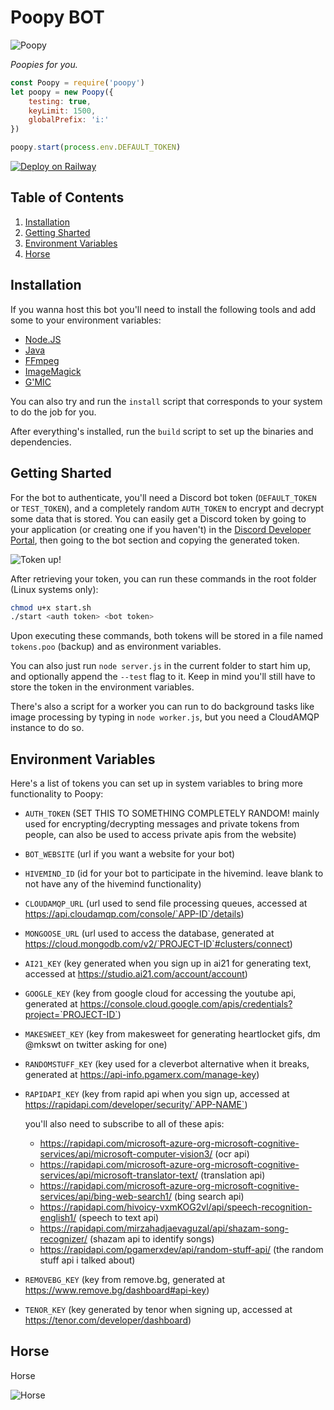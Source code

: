 # Poopy BOT
![Poopy](https://raw.githubusercontent.com/raIeigh/poopy/main/assets/image/poopy.png)

_Poopies for you._

```javascript
const Poopy = require('poopy')
let poopy = new Poopy({
    testing: true,
    keyLimit: 1500,
    globalPrefix: 'i:'
})

poopy.start(process.env.DEFAULT_TOKEN)
```

[![Deploy on Railway](https://railway.app/button.svg)](https://railway.app/new/template/KRX2Oi?referralCode=Vb0OxC)

## Table of Contents
1. [Installation](#installation)
2. [Getting Sharted](#getting-sharted)
3. [Environment Variables](#environment-variables)
4. [Horse](#horse)

## Installation

If you wanna host this bot you'll need to install the following tools and add some to your environment variables:
  - [Node.JS](https://nodejs.org/en/download)
  - [Java](https://www.java.com/download/manual.jsp)
  - [FFmpeg](https://ffmpeg.org/download.html)
  - [ImageMagick](https://imagemagick.org/script/download.php)
  - [G'MIC](https://gmic.eu/download.html)

You can also try and run the `install` script that corresponds to your system to do the job for you.

After everything's installed, run the `build` script to set up the binaries and dependencies.

## Getting Sharted

For the bot to authenticate, you'll need a Discord bot token (`DEFAULT_TOKEN` or `TEST_TOKEN`), and a completely random `AUTH_TOKEN` to encrypt and decrypt some data that is stored. You can easily get a Discord token by going to your application (or creating one if you haven't) in the [Discord Developer Portal](https://discord.com/developers/applications), then going to the bot section and copying the generated token.

![Token up!](https://raw.githubusercontent.com/raIeigh/poopy/main/assets/image/token.png)

After retrieving your token, you can run these commands in the root folder (Linux systems only):
```bash
chmod u+x start.sh
./start <auth token> <bot token>
```
Upon executing these commands, both tokens will be stored in a file named `tokens.poo` (backup) and as environment variables.

You can also just run `node server.js` in the current folder to start him up, and optionally append the `--test` flag to it. Keep in mind you'll still have to store the token in the environment variables.

There's also a script for a worker you can run to do background tasks like image processing by typing in `node worker.js`, but you need a CloudAMQP instance to do so.

## Environment Variables

Here's a list of tokens you can set up in system variables to bring more functionality to Poopy:
  - `AUTH_TOKEN` (SET THIS TO SOMETHING COMPLETELY RANDOM! mainly used for encrypting/decrypting messages and private tokens from people, can also be used to access private apis from the website)
  - `BOT_WEBSITE` (url if you want a website for your bot)
  - `HIVEMIND_ID` (id for your bot to participate in the hivemind. leave blank to not have any of the hivemind functionality)
  - `CLOUDAMQP_URL` (url used to send file processing queues, accessed at https://api.cloudamqp.com/console/`APP-ID`/details)
  - `MONGOOSE_URL` (url used to access the database, generated at https://cloud.mongodb.com/v2/`PROJECT-ID`#clusters/connect)
  - `AI21_KEY` (key generated when you sign up in ai21 for generating text, accessed at https://studio.ai21.com/account/account)
  - `GOOGLE_KEY` (key from google cloud for accessing the youtube api, generated at https://console.cloud.google.com/apis/credentials?project=`PROJECT-ID`)
  - `MAKESWEET_KEY` (key from makesweet for generating heartlocket gifs, dm @mkswt on twitter asking for one)
  - `RANDOMSTUFF_KEY` (key used for a cleverbot alternative when it breaks, generated at https://api-info.pgamerx.com/manage-key)
  - `RAPIDAPI_KEY` (key from rapid api when you sign up, accessed at https://rapidapi.com/developer/security/`APP-NAME`)

    you'll also need to subscribe to all of these apis:
    - https://rapidapi.com/microsoft-azure-org-microsoft-cognitive-services/api/microsoft-computer-vision3/ (ocr api)
    - https://rapidapi.com/microsoft-azure-org-microsoft-cognitive-services/api/microsoft-translator-text/ (translation api)
    - https://rapidapi.com/microsoft-azure-org-microsoft-cognitive-services/api/bing-web-search1/ (bing search api)
    - https://rapidapi.com/hivoicy-vxmKOG2vl/api/speech-recognition-english1/ (speech to text api)
    - https://rapidapi.com/mirzahadjaevaguzal/api/shazam-song-recognizer/ (shazam api to identify songs)
    - https://rapidapi.com/pgamerxdev/api/random-stuff-api/ (the random stuff api i talked about)
  - `REMOVEBG_KEY` (key from remove.bg, generated at https://www.remove.bg/dashboard#api-key)
  - `TENOR_KEY` (key generated by tenor when signing up, accessed at https://tenor.com/developer/dashboard)

## Horse

Horse

![Horse](https://raw.githubusercontent.com/raIeigh/poopy/main/assets/image/horse.gif)